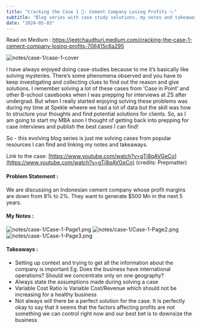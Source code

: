 ```yaml
---
title: "Cracking the Case 1 🔎: Cement Company Losing Profits 📉"
subtitle: "Blog series with case study solutions, my notes and takeaways!"
date: "2024-05-03"
---
```


Read on Medium : https://jeetchaudhuri.medium.com/cracking-the-case-1-cement-company-losing-profits-706415c6a295

![notes/case-1/case-1-cover](/notes/case-1/case-1-cover.jpg)

I have always enjoyed doing case-studies because to me it’s basically like solving mysteries. There’s some phenomena observed and you have to keep investigating and collecting clues to find out the reason and give solutions. I remember solving a lot of these cases from ‘Case in Point’ and other B-school casebooks when I was prepping for interviews at ZS after undergrad. But when I really started enjoying solving these problems was during my time at Spekle wheere we had a lot of data but the skill was how to structure your thoughts and find potential solutions for clients. So, as I am going to start my MBA soon I thought of getting back into prepping for case interviews and publish the best cases I can find!

So - this evolving blog series is just me solving cases from popular resources I can find and linking my notes and takeaways.

Link to the case:  [https://www.youtube.com/watch?v=gTi8qAVGeCo](https://www.youtube.com/watch?v=gTi8qAVGeCo) (credits: Prepmatter)

#### Problem Statement :
We are discussing an Indonesian cement company whose profit margins are down from 8% to 2%. They want to generate $500 Mn in the next 5 years.

#### My Notes :
![notes/case-1/Case-1-Page1.png](/notes/case-1/Case-1-Page1.png)
![notes/case-1/Case-1-Page2.png](/notes/case-1/Case-1-Page2.png)
![notes/case-1/Case-1-Page3.png](/notes/case-1/Case-1-Page3.png)

#### Takeaways :
-   Setting up context and trying to get all the information about the company is important Eg. Does the business have international operations? Should we concentrate only on one geography?
-   Always state the assumptions made during solving a case
-   Variable Cost Ratio is Variable Cost/Revenue which should not be increasing for a healthy business
-   Not always will there be a perfect solution for the case. It is perfectly okay to say that it seems that the factors affecting profits are not something we can control right now and our best bet is to downsize the business



